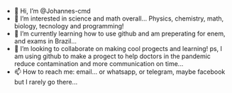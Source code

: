- 👋 Hi, I’m @Johannes-cmd
- 👀 I’m interested in science and math overall... Physics, chemistry, math, biology, tecnology and programming!
- 🌱 I’m currently learning how to use github and am preperating for enem, and exams in Brazil...
- 💞️ I’m looking to collaborate on making cool progects and learning! ps, I am using github to make a progect to help doctors in the pandemic reduce contamination and more communication on time... 
- 📫 How to reach me: email... or whatsapp, or telegram, maybe facebook but I rarely go there...

<!---
Johannes-cmd/Johannes-cmd is a ✨ special ✨ repository because its `README.md` (this file) appears on your GitHub profile.
You can click the Preview link to take a look at your changes.
--->

